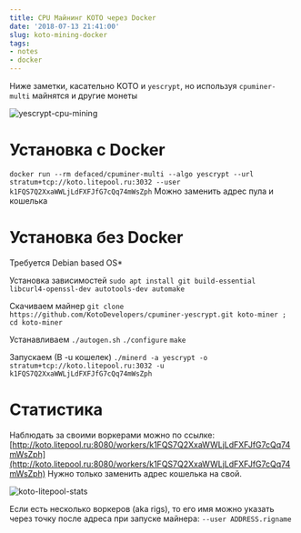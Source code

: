 ```yaml
---
title: CPU Майнинг KOTO через Docker
date: '2018-07-13 21:41:00'
slug: koto-mining-docker
tags:
- notes
- docker
---
```


Ниже заметки, касательно KOTO и `yescrypt`, но используя `cpuminer-multi` майнятся и другие монеты

![yescrypt-cpu-mining](https://s3.blog.amd-nick.me/2018/07/yescrypt-cpu-mining.png)

# Установка с Docker

`docker run --rm defaced/cpuminer-multi --algo yescrypt --url stratum+tcp://koto.litepool.ru:3032 --user k1FQS7Q2XxaWWLjLdFXFJfG7cQq74mWsZph`
Можно заменить адрес пула и кошелька

# Установка без Docker

Требуется Debian based OS\*

Установка зависимостей
`sudo apt install git build-essential libcurl4-openssl-dev autotools-dev automake`

Скачиваем майнер
`git clone https://github.com/KotoDevelopers/cpuminer-yescrypt.git koto-miner ; cd koto-miner`

Устанавливаем
`./autogen.sh`
`./configure`
`make`

Запускаем (В -u кошелек)
`./minerd -a yescrypt -o stratum+tcp://koto.litepool.ru:3032 -u k1FQS7Q2XxaWWLjLdFXFJfG7cQq74mWsZph`

# Статистика

Наблюдать за своими воркерами можно по ссылке:
[http://koto.litepool.ru:8080/workers/k1FQS7Q2XxaWWLjLdFXFJfG7cQq74mWsZph](http://koto.litepool.ru:8080/workers/k1FQS7Q2XxaWWLjLdFXFJfG7cQq74mWsZph)
Нужно только заменить адрес кошелька на свой.

![koto-litepool-stats](https://s3.blog.amd-nick.me/2018/07/koto-litepool-stats.png)

Если есть несколько воркеров (aka rigs), то его имя можно указать через точку после адреса при запуске майнера: `--user ADDRESS.rigname`
